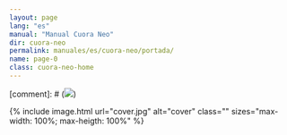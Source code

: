 ```yaml
---
layout: page
lang: "es"
manual: "Manual Cuora Neo"
dir: cuora-neo
permalink: manuales/es/cuora-neo/portada/ 
name: page-0
class: cuora-neo-home
---
```


[comment]: # (![](../../../../images/es/cuora-neo/cover.jpg))

{% include image.html url="cover.jpg"  alt="cover" class="" sizes="max-width: 100%; max-heigth: 100%" %}
